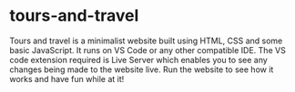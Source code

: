 # tours-and-travel
Tours and travel is a minimalist website built using HTML, CSS and some basic JavaScript.
It runs on VS Code or any other compatible IDE.
The VS code extension required is Live Server which enables you to see any changes being made to the website live. 
Run the website to see how it works and have fun while at it!
